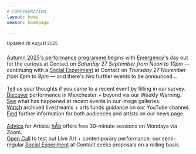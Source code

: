 ```yaml
---
# CONFIGURATION
layout: home
season: homepage

---
```

<small>Updated 28 August 2025</small>        
### 
[Autumn 2025's performance programme](/current/2025) begins with [Emergency](/current/2025-emergency)'s day out for the curious at Contact on *Saturday 27 September from Noon to 10pm* — continuing with a [Social Experiment](/socialexperiment) at Contact on *Thursday 27 November from 6pm to 9pm* — and there's two further events to be announced…<br><br><a href="https://www.illuminate-data.org.uk/survey/gnwmcx" target="_blank">Tell</a> us your thoughts if you came to a recent event by filling in our survey.<br><a href="https://wordofwarning.posthaven.com" target="_blank">Discover</a> performance in Manchester + beyond via our Weekly Warning.<br>[See](/galleries) what has happened at recent events in our image galleries.<br><a href="https://youtube.com/@warnmcr" target="_blank">Watch</a> archived livestreams + arts funds guidance on our YouTube channel.<br>[Find](/news) further information for both audiences and artists on our news page.<br><br>[Advice](/hab/advice) for Artists: [hÅb](/hab) offers free 30-minute sessions on Mondays via Zoom.<br><a href="https://socialexperiment.posthaven.com" target="_blank">Open Call</a> to test out Live Art + contemporary performance: our semi-regular [Social Experiment](/socialexperiment) at Contact seeks proposals on a rolling basis.
